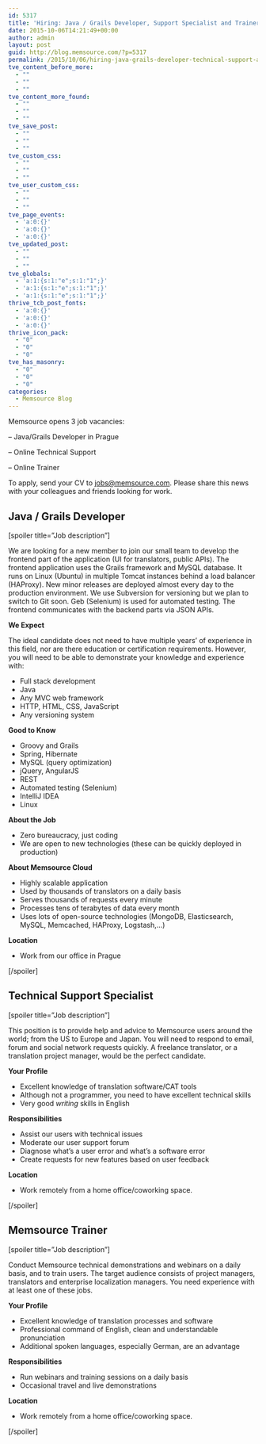 ```yaml
---
id: 5317
title: 'Hiring: Java / Grails Developer, Support Specialist and Trainer'
date: 2015-10-06T14:21:49+00:00
author: admin
layout: post
guid: http://blog.memsource.com/?p=5317
permalink: /2015/10/06/hiring-java-grails-developer-technical-support-and-demo-person/
tve_content_before_more:
  - ""
  - ""
  - ""
tve_content_more_found:
  - ""
  - ""
  - ""
tve_save_post:
  - ""
  - ""
  - ""
tve_custom_css:
  - ""
  - ""
  - ""
tve_user_custom_css:
  - ""
  - ""
  - ""
tve_page_events:
  - 'a:0:{}'
  - 'a:0:{}'
  - 'a:0:{}'
tve_updated_post:
  - ""
  - ""
  - ""
tve_globals:
  - 'a:1:{s:1:"e";s:1:"1";}'
  - 'a:1:{s:1:"e";s:1:"1";}'
  - 'a:1:{s:1:"e";s:1:"1";}'
thrive_tcb_post_fonts:
  - 'a:0:{}'
  - 'a:0:{}'
  - 'a:0:{}'
thrive_icon_pack:
  - "0"
  - "0"
  - "0"
tve_has_masonry:
  - "0"
  - "0"
  - "0"
categories:
  - Memsource Blog
---
```

Memsource opens 3 job vacancies:

&#8211; Java/Grails Developer in Prague
  
&#8211; Online Technical Support
  
&#8211; Online Trainer

To apply, send your CV to <jobs@memsource.com>. Please share this news with your colleagues and friends looking for work.

<!--more-->

## Java / Grails Developer

[spoiler title=&#8221;Job description&#8221;]
  
We are looking for a new member to join our small team to develop the frontend part of the application (UI for translators, public APIs). The frontend application uses the Grails framework and MySQL database. It runs on Linux (Ubuntu) in multiple Tomcat instances behind a load balancer (HAProxy). New minor releases are deployed almost every day to the production environment. We use Subversion for versioning but we plan to switch to Git soon. Geb (Selenium) is used for automated testing. The frontend communicates with the backend parts via JSON APIs.

**We Expect**
  
The ideal candidate does not need to have multiple years’ of experience in this field, nor are there education or certification requirements. However, you will need to be able to demonstrate your knowledge and experience with:

  * Full stack development
  * Java
  * Any MVC web framework
  * HTTP, HTML, CSS, JavaScript
  * Any versioning system

**Good to Know**

  * Groovy and Grails
  * Spring, Hibernate
  * MySQL (query optimization)
  * jQuery, AngularJS
  * REST
  * Automated testing (Selenium)
  * IntelliJ IDEA
  * Linux

**About the Job**

  * Zero bureaucracy, just coding
  * We are open to new technologies (these can be quickly deployed in production)

**About Memsource Cloud**

  * Highly scalable application
  * Used by thousands of translators on a daily basis
  * Serves thousands of requests every minute
  * Processes tens of terabytes of data every month
  * Uses lots of open-source technologies (MongoDB, Elasticsearch, MySQL, Memcached, HAProxy, Logstash,&#8230;)

**Location**

  * Work from our office in Prague

[/spoiler]

## Technical Support Specialist

[spoiler title=&#8221;Job description&#8221;]
  
This position is to provide help and advice to Memsource users around the world; from the US to Europe and Japan. You will need to respond to email, forum and social network requests quickly. A freelance translator, or a translation project manager, would be the perfect candidate.
  
**Your Profile**

  * Excellent knowledge of translation software/CAT tools
  * Although not a programmer, you need to have excellent technical skills
  * Very good _writing_ skills in English

**Responsibilities**

  * Assist our users with technical issues
  * Moderate our user support forum
  * Diagnose what’s a user error and what’s a software error
  * Create requests for new features based on user feedback

**Location**

  * Work remotely from a home office/coworking space.

[/spoiler]

## Memsource Trainer

[spoiler title=&#8221;Job description&#8221;]
  
Conduct Memsource technical demonstrations and webinars on a daily basis, and to train users. The target audience consists of project managers, translators and enterprise localization managers. You need experience with at least one of these jobs.

**Your Profile**

  * Excellent knowledge of translation processes and software
  * Professional command of English, clean and understandable pronunciation
  * Additional spoken languages, especially German, are an advantage

**Responsibilities**

  * Run webinars and training sessions on a daily basis
  * Occasional travel and live demonstrations

**Location**

  * Work remotely from a home office/coworking space.

[/spoiler]